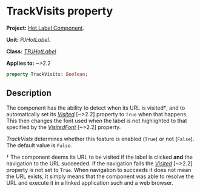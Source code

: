 # TrackVisits property

**Project:** [Hot Label Component](../API.md).

**Unit:** _PJHotLabel_.

**Class:** _[TPJHotLabel](../API/TPJHotLabel.md)_

**Applies to:** ~>2.2

```pascal
property TrackVisits: Boolean;
```

## Description

The component has the ability to detect when its URL is visited†, and to automatically set its _[Visited](../API/TPJHotLabel-Visited.md)_ [~>2.2] property to `True` when that happens. This then changes the font used when the label is not highlighted to that specified by the _[VisitedFont](../API/TPJHotLabel-VisitedFont.md)_ [~>2.2] property.

_TrackVists_ determines whether this feature is enabled (`True`) or not (`False`). The default value is `False`.

† The component deems its URL to be visited if the label is clicked **and** the navigation to the URL succeeded. If the navigation fails the _[Visited](../API/TPJHotLabel-Visited.md)_ [~>2.2] property is not set to `True`. When navigation to succeeds it does not mean the URL exists, it simply means that the component was able to resolve the URL and execute it in a linked application such and a web browser.
